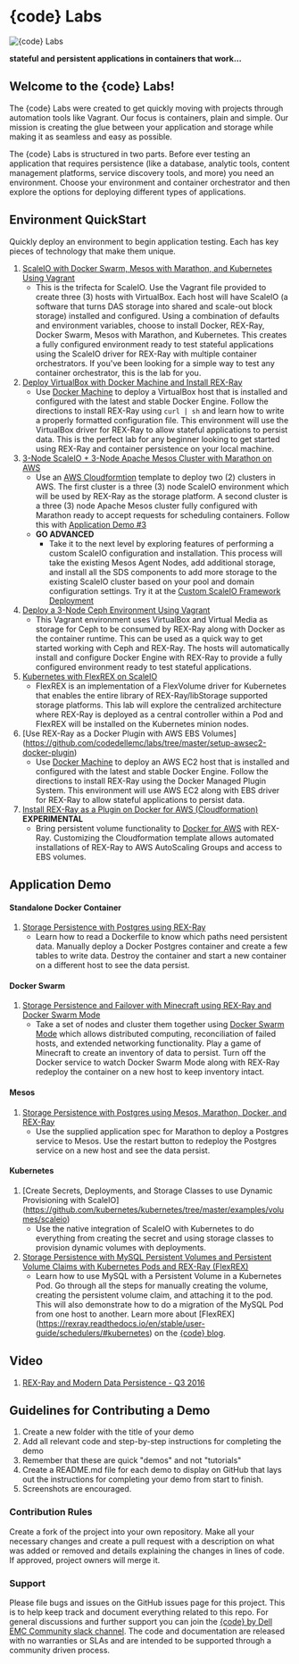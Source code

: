 # {code} Labs

![{code} Labs](labs_header.jpg "{code} Labs")

**stateful and persistent applications in containers that work...**

## Welcome to the {code} Labs! 

The {code} Labs were created to get quickly moving with projects through
automation tools like Vagrant. Our focus is containers, plain and simple. Our
mission is creating the glue between your application and storage while making
it as seamless and easy as possible.

The {code} Labs is structured in two parts. Before ever testing an application
that requires persistence (like a database, analytic tools, content management
platforms, service discovery tools, and more) you need an environment. Choose
your environment and container orchestrator and then explore the options for
deploying different types of applications.

## Environment QuickStart

Quickly deploy an environment to begin application testing. Each 
has key pieces of technology that make them unique.

1. [ScaleIO with Docker Swarm, Mesos with Marathon, and Kubernetes Using
Vagrant](https://github.com/codedellemc/labs/tree/master/setup-scaleio-vagrant)
    - This is the trifecta for ScaleIO. Use the Vagrant file provided to create
    three (3) hosts with VirtualBox. Each host will have ScaleIO (a software that
    turns DAS storage into shared and scale-out block storage) installed and
    configured. Using a combination of defaults and environment variables,
    choose  to install Docker, REX-Ray, Docker Swarm, Mesos with Marathon, and
    Kubernetes. This creates a fully configured environment ready to test
    stateful applications using the ScaleIO driver for REX-Ray with multiple
    container orchestrators. If you've been looking for a simple way to test any
    container orchestrator, this is the lab for you.
2. [Deploy VirtualBox with Docker Machine and Install REX-Ray](https://github.com/codedellemc/labs/tree/master/setup-virtualbox-dockermachine)
    - Use [Docker Machine](https://github.com/docker/machine) to deploy a VirtualBox host that is installed and
    configured with the latest and stable Docker Engine. Follow the directions
    to install REX-Ray using `curl | sh` and learn how to write a properly
    formatted configuration file. This environment will use the VirtualBox
    driver for REX-Ray to allow stateful applications to persist data. This is
    the perfect lab for any beginner looking to get started using REX-Ray and
    container persistence on your local machine.
3. [3-Node ScaleIO + 3-Node Apache Mesos Cluster with Marathon on AWS](http://scaleio-framework.readthedocs.io/en/latest/user-guide/demo/)
    - Use an [AWS Cloudformtion](https://aws.amazon.com/cloudformation/)
    template to deploy two (2) clusters in AWS. The first cluster is a three (3)
    node ScaleIO environment which will be used by REX-Ray as the storage
    platform. A second cluster is a three (3) node Apache Mesos cluster fully
    configured with Marathon ready to accept requests for scheduling containers.
    Follow this with [Application Demo #3](https://github.com/codedellemc/labs/tree/master/demo-persistence-with-postgres-marathon-docker)
    - **GO ADVANCED**
        + Take it to the next level by exploring features of performing a custom
        ScaleIO configuration and installation. This process will take the
        existing Mesos Agent Nodes, add additional storage, and install all
        the SDS components to add more storage to the existing ScaleIO cluster
        based on your pool and domain configuration settings. Try it at the 
        [Custom ScaleIO Framework Deployment](https://github.com/codedellemc/labs/tree/master/setup-scaleio-aws-custom)
4. [Deploy a 3-Node Ceph Environment Using Vagrant](https://github.com/codedellemc/vagrant/tree/master/ceph)
    - This Vagrant environment uses VirtualBox and Virtual Media as storage for
    Ceph to be consumed by REX-Ray along with Docker as the container runtime. This can be used as a quick way to get started working with Ceph and
    REX-Ray. The hosts will automatically install and configure Docker Engine
    with REX-Ray to provide a fully configured environment ready to test
    stateful applications.
5. [Kubernetes with FlexREX on ScaleIO](https://github.com/codedellemc/labs/tree/master/demo-persistence-with-scaleio-kubernetes)
    - FlexREX is an implementation of a FlexVolume driver for Kubernetes that
    enables the entire library of REX-Ray/libStorage supported storage
    platforms. This lab will explore the centralized architecture where
    REX-Ray is deployed as a central controller within a Pod and FlexREX will be
    installed on the Kubernetes minion nodes.
6. [Use REX-Ray as a Docker Plugin with AWS EBS Volumes]
(https://github.com/codedellemc/labs/tree/master/setup-awsec2-docker-plugin)
    - Use [Docker Machine](https://github.com/docker/machine) to deploy an AWS
    EC2 host that is installed and configured with the latest and stable Docker
    Engine. Follow the directions to install REX-Ray using the Docker Managed
    Plugin System. This environment will use AWS EC2 along with EBS driver for
    REX-Ray to allow stateful applications to persist data.
7. [Install REX-Ray as a Plugin on Docker for AWS (Cloudformation)](https://github.com/codedellemc/labs/tree/master/setup-dockerforaws)
**EXPERIMENTAL** 
    - Bring persistent volume functionality to [Docker for AWS](https://docs.docker.com/docker-for-aws/) with REX-Ray. Customizing the Cloudformation template allows automated installations of REX-Ray to AWS AutoScaling Groups and access to EBS volumes.

## Application Demo

#### Standalone Docker Container

1. [Storage Persistence with Postgres using REX-Ray](https://github.com/codedellemc/labs/tree/master/demo-persistence-with-postgres-docker)
    - Learn how to read a Dockerfile to know which paths need persistent data.
    Manually deploy a Docker Postgres container and create a few tables to write
    data. Destroy the container and start a new container on a different host to
    see the data persist.

#### Docker Swarm

1. [Storage Persistence and Failover with Minecraft using REX-Ray and Docker
Swarm Mode](https://github.com/codedellemc/labs/tree/master/demo-persistence-with-minecraft-docker)
    - Take a set of nodes and cluster them together using [Docker Swarm Mode](https://docs.docker.com/engine/swarm/)
    which allows distributed computing, reconciliation of failed hosts, and
    extended networking functionality. Play a game of Minecraft to create an
    inventory of data to persist. Turn off the Docker service to watch Docker
    Swarm Mode along with REX-Ray redeploy the container on a new host to keep
    inventory intact.

#### Mesos

1. [Storage Persistence with Postgres using Mesos, Marathon, Docker, and
REX-Ray](https://github.com/codedellemc/labs/tree/master/demo-persistence-with-postgres-marathon-docker)
    - Use the supplied application spec for Marathon to deploy a Postgres
    service to Mesos. Use the restart button to redeploy the Postgres service on
    a new host and see the data persist.

#### Kubernetes

1. [Create Secrets, Deployments, and Storage Classes to use Dynamic
Provisioning with ScaleIO]
(https://github.com/kubernetes/kubernetes/tree/master/examples/volumes/scaleio)
    - Use the native integration of ScaleIO with Kubernetes to do everything
    from creating the secret and using storage classes to provision dynamic
    volumes with deployments.
2. [Storage Persistence with MySQL Persistent Volumes and Persistent Volume
Claims with Kubernetes Pods and REX-Ray (FlexREX)](https://github.com/codedellemc/labs/tree/master/demo-persistence-with-scaleio-kubernetes#step-5-quick-and-simple-create-a-persistent-volume-and-utilize-it-in-a-pod)
    - Learn how to use MySQL with a Persistent Volume in a Kubernetes Pod. Go
    through all the steps for manually creating the volume, creating the
    persistent volume claim, and attaching it to the pod. This will also
    demonstrate how to do a migration of the MySQL Pod from one host to another.
    Learn more about [FlexREX]
    (https://rexray.readthedocs.io/en/stable/user-guide/schedulers/#kubernetes)
    on the [{code} blog](https://blog.codedellemc.com/2017/01/24/flexrex-adds-storage-options-kubernetes/).

## Video

1. [REX-Ray and Modern Data Persistence - Q3 2016](https://www.youtube.com/watch?v=EnMsUKSsK0s&list=PLbssOJyyvHuWiBQAg9EFWH570timj2fxt&index=2)

## Guidelines for Contributing a Demo

1. Create a new folder with the title of your demo
2. Add all relevant code and step-by-step instructions for completing the demo
3. Remember that these are quick "demos" and not "tutorials"
4. Create a README.md file for each demo to display on GitHub that lays out the instructions for completing your demo from start to finish.
5. Screenshots are encouraged. 

### Contribution Rules

Create a fork of the project into your own repository. Make all your necessary changes and create a pull request with a description on what was added or removed and details explaining the changes in lines of code. If approved, project owners will merge it.


### Support

Please file bugs and issues on the GitHub issues page for this project. This is to help keep track and document everything related to this repo. For general discussions and further support you can join the [{code} by Dell EMC Community slack channel](http://community.codedellemc.com/). The code and documentation are released with no warranties or SLAs and are intended to be supported through a community driven process.